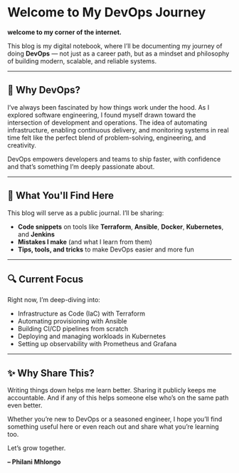 #  Welcome to My DevOps Journey

**welcome to my corner of the internet.**

This blog is my digital notebook, where I’ll be documenting my journey of doing **DevOps** — not just as a career path, but as a mindset and philosophy of building modern, scalable, and reliable systems.

---

## 🌱 Why DevOps?

I’ve always been fascinated by how things work under the hood. As I explored software engineering, I found myself drawn toward the intersection of development and operations. The idea of automating infrastructure, enabling continuous delivery, and monitoring systems in real time felt like the perfect blend of problem-solving, engineering, and creativity.

DevOps empowers developers and teams to ship faster, with confidence and that’s something I’m deeply passionate about.

---

## 🧰 What You'll Find Here

This blog will serve as a public journal. I’ll be sharing:


- **Code snippets** on tools like **Terraform**, **Ansible**, **Docker**, **Kubernetes**, and **Jenkins**
- **Mistakes I make** (and what I learn from them)
- **Tips, tools, and tricks** to make DevOps easier and more fun

---

## 🔍 Current Focus

Right now, I’m deep-diving into:

- Infrastructure as Code (IaC) with Terraform  
- Automating provisioning with Ansible  
- Building CI/CD pipelines from scratch  
- Deploying and managing workloads in Kubernetes  
- Setting up observability with Prometheus and Grafana

---

## ✨ Why Share This?

Writing things down helps me learn better. Sharing it publicly keeps me accountable. And if any of this helps someone else who’s on the same path even better.

Whether you’re new to DevOps or a seasoned engineer, I hope you’ll find something useful here or even reach out and share what you’re learning too.

Let’s grow together.

**– Philani Mhlongo**
